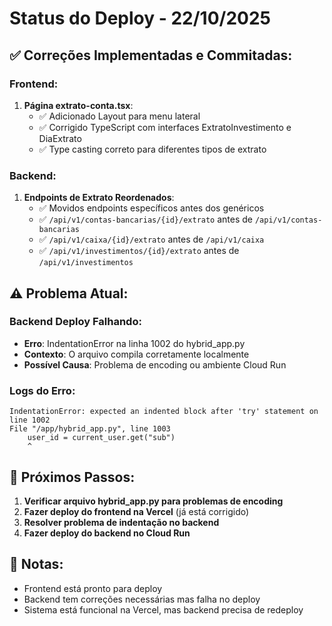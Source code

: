 # Status do Deploy - 22/10/2025

## ✅ Correções Implementadas e Commitadas:

### Frontend:
1. **Página extrato-conta.tsx**:
   - ✅ Adicionado Layout para menu lateral
   - ✅ Corrigido TypeScript com interfaces ExtratoInvestimento e DiaExtrato
   - ✅ Type casting correto para diferentes tipos de extrato

### Backend:
1. **Endpoints de Extrato Reordenados**:
   - ✅ Movidos endpoints específicos antes dos genéricos
   - ✅ `/api/v1/contas-bancarias/{id}/extrato` antes de `/api/v1/contas-bancarias`
   - ✅ `/api/v1/caixa/{id}/extrato` antes de `/api/v1/caixa`
   - ✅ `/api/v1/investimentos/{id}/extrato` antes de `/api/v1/investimentos`

## ⚠️ Problema Atual:

### Backend Deploy Falhando:
- **Erro**: IndentationError na linha 1002 do hybrid_app.py
- **Contexto**: O arquivo compila corretamente localmente
- **Possível Causa**: Problema de encoding ou ambiente Cloud Run

### Logs do Erro:
```
IndentationError: expected an indented block after 'try' statement on line 1002
File "/app/hybrid_app.py", line 1003
    user_id = current_user.get("sub")
    ^
```

## 🎯 Próximos Passos:

1. **Verificar arquivo hybrid_app.py para problemas de encoding**
2. **Fazer deploy do frontend na Vercel** (já está corrigido)
3. **Resolver problema de indentação no backend**
4. **Fazer deploy do backend no Cloud Run**

## 📝 Notas:
- Frontend está pronto para deploy
- Backend tem correções necessárias mas falha no deploy
- Sistema está funcional na Vercel, mas backend precisa de redeploy


